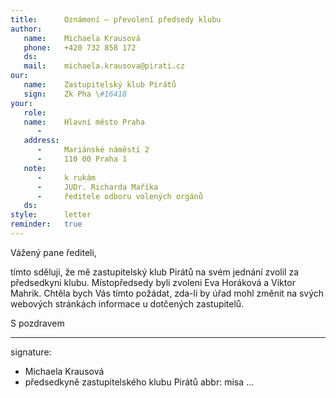```yaml
---
title:      Oznámení – převolení předsedy klubu
author:
   name:    Michaela Krausová
   phone:   +420 732 858 172
   ds:      
   mail:    michaela.krausova@pirati.cz
our:
   name:    Zastupitelský klub Pirátů
   sign:    Zk Pha \#16418
your:
   role:    
   name:    Hlavní město Praha
      -     
   address:
      -     Mariánské náměstí 2
      -     110 00 Praha 1
   note:
      -     k rukám 
      -     JUDr. Richarda Maříka
      -     ředitele odboru volených orgánů
   ds:      
style:      letter
reminder:   true
---
```


Vážený pane řediteli,

tímto sděluji, že mě zastupitelský klub Pirátů na svém jednání zvolil za předsedkyni klubu. Místopředsedy byli zvoleni Eva Horáková a Viktor Mahrik. Chtěla bych Vás tímto požádat, zda-li by úřad mohl změnit na svých webových stránkách informace u dotčených zastupitelů.

S pozdravem

---
signature: 
  - Michaela Krausová
  - předsedkyně zastupitelského klubu Pirátů
abbr:       misa
...
